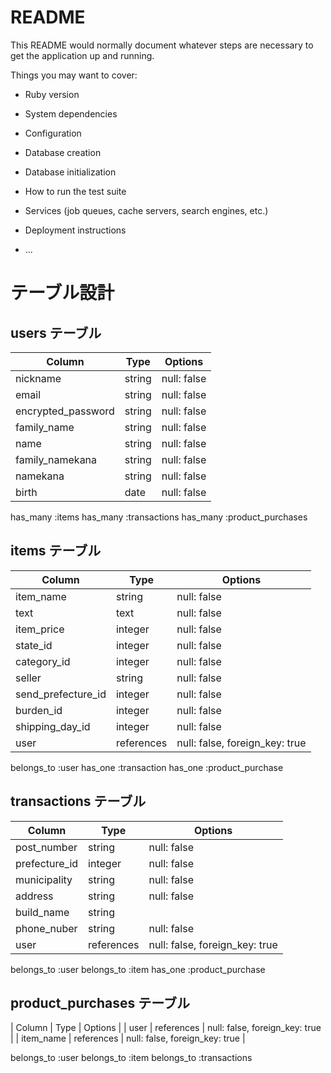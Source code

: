 # README

This README would normally document whatever steps are necessary to get the
application up and running.

Things you may want to cover:

* Ruby version

* System dependencies

* Configuration

* Database creation

* Database initialization

* How to run the test suite

* Services (job queues, cache servers, search engines, etc.)

* Deployment instructions

* ...

# テーブル設計

## users テーブル

| Column                | Type   | Options     |
| ----------           | ------ | ----------- |
| nickname             | string | null: false |
| email                | string | null: false |
| encrypted_password   | string | null: false |
| family_name          | string | null: false |
| name                 | string | null: false |
| family_namekana      | string | null: false |
| namekana             | string | null: false |
| birth                | date   | null: false |

has_many :items
has_many :transactions
has_many :product_purchases

## items テーブル
| Column             | Type         | Options     |
| -----------------  | ------------ | ----------- |
| item_name          | string       | null: false |
| text               | text         | null: false |            
| item_price         | integer      | null: false |
| state_id           | integer      | null: false |
| category_id        | integer      | null: false |
| seller             | string       | null: false |
| send_prefecture_id | integer      | null: false |
| burden_id          | integer      | null: false |
| shipping_day_id    | integer      | null: false |
| user               | references   | null: false, foreign_key: true |

belongs_to :user
has_one :transaction
has_one :product_purchase

## transactions テーブル
| Column          | Type         | Options     |
| ----------      | ------------ | ----------- |
| post_number     | string       | null: false |
| prefecture_id   | integer      | null: false |
| municipality    | string       | null: false |
| address         | string       | null: false |
| build_name      | string       |             |
| phone_nuber     | string       | null: false |
| user            | references   | null: false, foreign_key: true |

belongs_to :user
belongs_to :item
has_one :product_purchase



## product_purchases テーブル
| Column             | Type         | Options     |
| user               | references   | null: false, foreign_key: true |
| item_name          | references   | null: false, foreign_key: true |


belongs_to :user
belongs_to :item
belongs_to :transactions